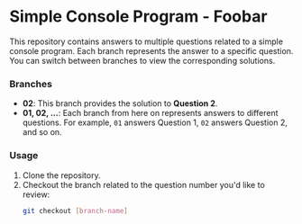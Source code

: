 # Simple Console Program - Foobar

This repository contains answers to multiple questions related to a simple console program. Each branch represents the answer to a specific question. You can switch between branches to view the corresponding solutions.

### Branches

- **02**: This branch provides the solution to **Question 2**.
- **01, 02, ...**: Each branch from here on represents answers to different questions. For example, `01` answers Question 1, `02` answers Question 2, and so on.

### Usage

1. Clone the repository.
2. Checkout the branch related to the question number you'd like to review:
   ```bash
   git checkout [branch-name]
